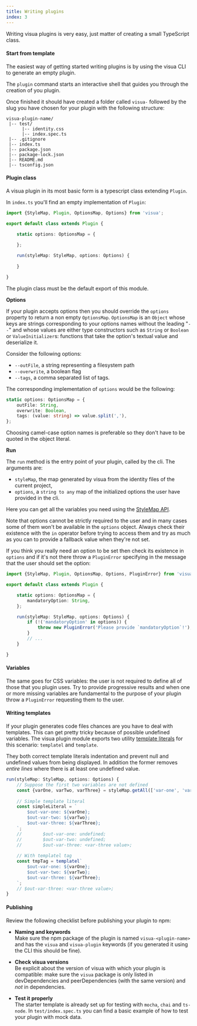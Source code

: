 ```yaml
---
title: Writing plugins
index: 3
---
```


Writing visua plugins is very easy, just matter of creating a small TypeScript class.

#### Start from template

The easiest way of getting started writing plugins is by using the visua CLI to generate an empty plugin.

The `plugin` command starts an interactive shell that guides you through the creation of you plugin.

Once finished it should have created a folder called `visua-` followed by the slug you have chosen for your plugin with
the following structure:

```
visua-plugin-name/
 |-- test/
      |-- identity.css
      |-- index.spec.ts
 |-- .gitignore
 |-- index.ts
 |-- package.json
 |-- package-lock.json
 |-- README.md
 |-- tsconfig.json
```

#### Plugin class

A visua plugin in its most basic form is a typescript class extending `Plugin`.

In `index.ts` you'll find an empty implementation of `Plugin`: 

```typescript
import {StyleMap, Plugin, OptionsMap, Options} from 'visua';

export default class extends Plugin {

    static options: OptionsMap = {
        
    };

    run(styleMap: StyleMap, options: Options) {
        
    }

}
```

The plugin class must be the default export of this module.

**Options**

If your plugin accepts options then you should override the `options` property to return a non empty `OptionsMap`.
`OptionsMap` is an `Object` whose keys are strings corresponding to your options names without the leading "`--`"
and whose values are either type constructors such as `String` or `Boolean` or `ValueInitializer`s: functions that take
the option's textual value and deserialize it.

Consider the following options:

- `--outFile`, a string representing a filesystem path
- `--overwrite`, a boolean flag
- `--tags`, a comma separated list of tags.

The corresponding implementation of `options` would be the following:

```typescript
static options: OptionsMap = {
    outFile: String,
    overwrite: Boolean,
    tags: (value: string) => value.split(','),
};
```

Choosing camel-case option names is preferable so they don't have to be quoted in the object literal.

**Run**

The `run` method is the entry point of your plugin, called by the cli. The arguments are:

- `styleMap`, the map generated by visua from the identity files of the current project,
- `options`, a `string to any` map of the initialized options the user have provided in the cli.

Here you can get all the variables you need using the [StyleMap API](../stylemap-api).

Note that options cannot be strictly required to the user and in many cases some of them won't be available in the 
`options` object. Always check their existence with the `in` operator before trying to access them and try as much as 
you can to provide a fallback value when they're not set.

If you think you really need an option to be set then check its existence in `options` and if it's not there
throw a `PluginError` specifying in the message that the user should set the option:

```typescript
import {StyleMap, Plugin, OptionsMap, Options, PluginError} from 'visua';

export default class extends Plugin {

    static options: OptionsMap = {
        mandatoryOption: String,
    };

    run(styleMap: StyleMap, options: Options) {
        if (!('mandatoryOption' in options)) {
            throw new PluginError('Please provide `mandatoryOption`!');
        }
        // ...
    }

}
```

#### Variables

The same goes for CSS variables: the user is not required to define all of those that you plugin uses. Try to provide
progressive results and when one or more missing variables are fundamental to the purpose of your plugin throw a
`PluginError` requesting them to the user.

#### Writing templates

If your plugin generates code files chances are you have to deal with templates. This can get pretty tricky because of
possible undefined variables. The visua plugin module exports two utility 
[template literals](https://developer.mozilla.org/it/docs/Web/JavaScript/Reference/template_strings) for this scenario:
`templatel` and `template`.

They both correct template literals indentation and prevent null and undefined values from being displayed. In addition
the former removes _entire lines_ where there is at least one undefined value.

```typescript
run(styleMap: StyleMap, options: Options) {
    // Suppose the first two variables are not defined
    const {varOne, varTwo, varThree} = styleMap.getAll(['var-one', 'var-two', 'var-three']);
    
    // Simple template literal
    const simpleLiteral = `
        $out-var-one: ${varOne};
        $out-var-two: ${varTwo};
        $out-var-three: ${varThree};
    `;
    //        $out-var-one: undefined;
    //        $out-var-two: undefined;
    //        $out-var-three: <var-three value>;
    
    // With templatel tag
    const tmpTag = templatel`
        $out-var-one: ${varOne};
        $out-var-two: ${varTwo};
        $out-var-three: ${varThree};
    `;
    // $out-var-three: <var-three value>;
}
```

#### Publishing

Review the following checklist before publishing your plugin to npm:

- **Naming and keywords**  
  Make sure the npm package of the plugin is named `visua-<plugin-name>` and has the `visua` and `visua-plugin` keywords
  (if you generated it using the CLI this should be fine).

- **Check visua versions**  
  Be explicit about the version of visua with which your plugin is compatible: make sure the `visua` package is 
  only listed in devDependencies and peerDependencies (with the same version) and *not* in dependencies.
  
- **Test it properly**  
  The starter template is already set up for testing with `mocha`, `chai` and `ts-node`. In `test/index.spec.ts` you can
  find a basic example of how to test your plugin with mock data.
